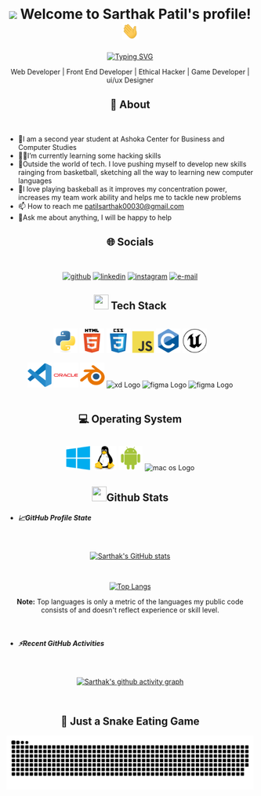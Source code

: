 <!--waves decor-->
<div align="center"><img src="https://camo.githubusercontent.com/8c46f89c86ec568415278a6181aa03be523642420bda8a76b23f0f2d1a8e0006/68747470733a2f2f63617073756c652d72656e6465722e76657263656c2e6170702f6170693f747970653d776176696e6726636f6c6f723d6772616469656e74266865696768743d3130302673656374696f6e3d686561646572" alt="" data-canonical-src="https://capsule-render.vercel.app/api?type=waving&amp;color=gradient&amp;height=100&amp;section=header" style="max-width: 100%;"></div>

# <div align="center"><img src="https://camo.githubusercontent.com/5bbf8ca61ef5f92684489ace45ad6f45984fff87a621040c62b1fe31e3005ff9/687474703a2f2f692e696d6775722e636f6d2f436a34724d72532e676966" width="30" style="max-width: 100%;"> Welcome to Sarthak Patil's profile! <img src="https://github.com/1999AZZAR/1999AZZAR/raw/main/resources/img/waving.gif" style="max-width: 100%; display: inline-block;" data-target="animated-image.originalImage" width=35 height=35></div>

[<div align="center"> ![Typing SVG](https://readme-typing-svg.herokuapp.com?font=Fira+Code&pause=1000&center=true&vCenter=true&width=435&lines=Hey%2C+welcome+to+my+Github+page;I+am+Sarthak+Patil;I+am+a+second+year+BCA+student) </div>](https://git.io/typing-svg)

<div align="center">Web Developer | Front End Developer | Ethical Hacker | Game Developer | ui/ux Designer</div>

<div align="center">

## 👀 About
 <br>
</div>
 
   * 🏫I am a second year student at Ashoka Center for Business and Computer Studies
   * 👨‍💻I’m currently learning some hacking skills
   * 👾Outside the world of tech. I love pushing myself to develop new skills rainging from basketball, sketching all the way to learning new computer languages
   * 🏀I love playing baskeball as it improves my concentration power, increases my team work ability and helps me to tackle new problems
   * 📫 How to reach me patilsarthak00030@gmail.com
   * 💬Ask me about anything, I will be happy to help
   
<div align="center">

## 🌐 Socials
 <br>

   [![github](https://img.shields.io/badge/github-000000?style=for-the-badge&logo=github&logoColor=white)](https://www.github.com/sarthak0030/)
   [![linkedin](https://img.shields.io/badge/linkedin-0A66C2?style=for-the-badge&logo=linkedin&logoColor=white)](https://www.linkedin.com/in/sarthak-patil30)
   [![instagram](https://img.shields.io/badge/instagram-e6005c?style=for-the-badge&logo=instagram&logoColor=white)](https://www.instagram.com/sarthak._.patil30)
   [![e-mail](https://img.shields.io/badge/email-f84437?style=for-the-badge&logo=gmail&logoColor=white)](mailto:patilsarthak00030@gmail.com)
 <br>

## <img src="https://camo.githubusercontent.com/beb64ff21c883e318e4f5db5231c2ba4175705bea1c9249e82a41ab375db4f75/68747470733a2f2f6d65646961322e67697068792e636f6d2f6d656469612f51737347456d706b79454f684243623765312f67697068792e6769663f6369643d656366303565343761306e336769316266716e74716d6f62386739616964316f796a327772336473336d67373030626c267269643d67697068792e676966" data-canonical-src="https://media2.giphy.com/media/QssGEmpkyEOhBCb7e1/giphy.gif?cid=ecf05e47a0n3gi1bfqntqmob8g9aid1oyj2wr3ds3mg700bl&amp;rid=giphy.gif" style="max-width: 100%; display: inline-block;" data-target="animated-image.originalImage" width=30 height=30> Tech Stack
 <br>
   <img src="https://raw.githubusercontent.com/devicons/devicon/1119b9f84c0290e0f0b38982099a2bd027a48bf1/icons/python/python-original.svg" alt="python Logo" width="50" height="50"/>
   <img src="https://raw.githubusercontent.com/devicons/devicon/1119b9f84c0290e0f0b38982099a2bd027a48bf1/icons/html5/html5-original-wordmark.svg" alt="HTML5 Logo" width="50" height="50"/>
   <img src="https://raw.githubusercontent.com/devicons/devicon/1119b9f84c0290e0f0b38982099a2bd027a48bf1/icons/css3/css3-original-wordmark.svg" alt="CSS3 Logo" width="50" height="50"/>
   <img src="https://raw.githubusercontent.com/devicons/devicon/1119b9f84c0290e0f0b38982099a2bd027a48bf1/icons/javascript/javascript-original.svg" alt="javascript Logo" width="45" height="45"/>
   <img src="https://raw.githubusercontent.com/devicons/devicon/1119b9f84c0290e0f0b38982099a2bd027a48bf1/icons/c/c-original.svg" alt="C Logo" width="50" height="50"/>
   <img src="https://raw.githubusercontent.com/devicons/devicon/1119b9f84c0290e0f0b38982099a2bd027a48bf1/icons/unrealengine/unrealengine-original.svg" alt="unrealengine Logo" width="50" height="50"/>
 <br><br>
   <img src="https://raw.githubusercontent.com/devicons/devicon/1119b9f84c0290e0f0b38982099a2bd027a48bf1/icons/vscode/vscode-original.svg" alt="visualstudio Logo" width="50" height="50"/>
   <img src="https://raw.githubusercontent.com/devicons/devicon/1119b9f84c0290e0f0b38982099a2bd027a48bf1/icons/oracle/oracle-original.svg" alt="oracle Logo" width="50" height="50"/>
   <img src="https://raw.githubusercontent.com/devicons/devicon/1119b9f84c0290e0f0b38982099a2bd027a48bf1/icons/blender/blender-original.svg" alt="blender Logo" width="50" height="50"/>
   <img src="https://cdn.worldvectorlogo.com/logos/adobe-xd-1.svg" alt="xd Logo" width="50" height="50"/>
   <img src="https://cdn.worldvectorlogo.com/logos/figma-1.svg" alt="figma Logo" width="50" height="50"/>
   <img src="https://cdn.worldvectorlogo.com/logos/excel-4.svg" alt="figma Logo" width="50" height="50"/>
 <br><br>

## 💻 Operating System
 <br>
   <img src="https://raw.githubusercontent.com/devicons/devicon/1119b9f84c0290e0f0b38982099a2bd027a48bf1/icons/windows8/windows8-original.svg" alt="windows Logo" width="50" height="50"/>
   <img src="https://raw.githubusercontent.com/devicons/devicon/1119b9f84c0290e0f0b38982099a2bd027a48bf1/icons/linux/linux-original.svg" alt="linux Logo" width="50" height="50"/>
   <img src="https://raw.githubusercontent.com/devicons/devicon/1119b9f84c0290e0f0b38982099a2bd027a48bf1/icons/android/android-original.svg" alt="android Logo" width="50" height="50"/>
   <img src="https://seeklogo.com/images/A/apple-mac-os-logo-02F86B913E-seeklogo.com.png" alt="mac os Logo" width="50" height="50"/>
 <br>

## <img src="https://media.giphy.com/media/iY8CRBdQXODJSCERIr/giphy.gif" style="max-width: 100%; display: inline-block;" data-target="animated-image.originalImage" width=30 height=30>Github Stats

</div>

* ##### 📈GitHub Profile State
<br>
<div align="center">

   [![Sarthak's GitHub stats](https://github-readme-stats.vercel.app/api?username=sarthak0030&bg_color=62,00416a,e4e5e6&title_color=fff&text_color=fff)](https://github.com/sarthak0030/github-readme-stats)
   
   <br>
   
   [![Top Langs](https://github-readme-stats.vercel.app/api/top-langs/?username=sarthak0030)](https://github.com/sarthak0030/github-readme-stats)
   
   <b>Note:</b> Top languages is only a metric of the languages my public code consists of and doesn't reflect experience or skill level.

<br>
</div>

* ##### ⚡Recent GitHub Activities
<br>
<div align="center">

   [![Sarthak's github activity graph](https://activity-graph.herokuapp.com/graph?username=sarthak0030&theme=react-dark	)](https://github.com/sarthak0030/github-readme-activity-graph)
   
<br>

## 🐍 Just a Snake Eating Game

<img src="https://github.com/1999AZZAR/1999AZZAR/raw/main/resources/img/grid-snake.svg" alt="activity snake game"/>

</div>

<div align="center">
   <img src="https://camo.githubusercontent.com/b867e04377eea646939445ce4e0565253428256abc39c6d32d7b67aab3160d18/68747470733a2f2f63617073756c652d72656e6465722e76657263656c2e6170702f6170693f747970653d776176696e6726636f6c6f723d6772616469656e74266865696768743d3130302673656374696f6e3d666f6f746572" alt="" data-canonical-src="https://capsule-render.vercel.app/api?type=waving&amp;color=gradient&amp;height=100&amp;section=footer" style="max-width: 100%;"></div>
